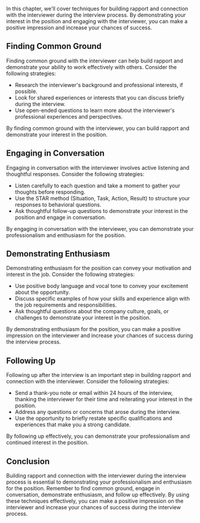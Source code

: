 
In this chapter, we'll cover techniques for building rapport and connection with the interviewer during the interview process. By demonstrating your interest in the position and engaging with the interviewer, you can make a positive impression and increase your chances of success.

Finding Common Ground
---------------------

Finding common ground with the interviewer can help build rapport and demonstrate your ability to work effectively with others. Consider the following strategies:

* Research the interviewer's background and professional interests, if possible.
* Look for shared experiences or interests that you can discuss briefly during the interview.
* Use open-ended questions to learn more about the interviewer's professional experiences and perspectives.

By finding common ground with the interviewer, you can build rapport and demonstrate your interest in the position.

Engaging in Conversation
------------------------

Engaging in conversation with the interviewer involves active listening and thoughtful responses. Consider the following strategies:

* Listen carefully to each question and take a moment to gather your thoughts before responding.
* Use the STAR method (Situation, Task, Action, Result) to structure your responses to behavioral questions.
* Ask thoughtful follow-up questions to demonstrate your interest in the position and engage in conversation.

By engaging in conversation with the interviewer, you can demonstrate your professionalism and enthusiasm for the position.

Demonstrating Enthusiasm
------------------------

Demonstrating enthusiasm for the position can convey your motivation and interest in the job. Consider the following strategies:

* Use positive body language and vocal tone to convey your excitement about the opportunity.
* Discuss specific examples of how your skills and experience align with the job requirements and responsibilities.
* Ask thoughtful questions about the company culture, goals, or challenges to demonstrate your interest in the position.

By demonstrating enthusiasm for the position, you can make a positive impression on the interviewer and increase your chances of success during the interview process.

Following Up
------------

Following up after the interview is an important step in building rapport and connection with the interviewer. Consider the following strategies:

* Send a thank-you note or email within 24 hours of the interview, thanking the interviewer for their time and reiterating your interest in the position.
* Address any questions or concerns that arose during the interview.
* Use the opportunity to briefly restate specific qualifications and experiences that make you a strong candidate.

By following up effectively, you can demonstrate your professionalism and continued interest in the position.

Conclusion
----------

Building rapport and connection with the interviewer during the interview process is essential to demonstrating your professionalism and enthusiasm for the position. Remember to find common ground, engage in conversation, demonstrate enthusiasm, and follow up effectively. By using these techniques effectively, you can make a positive impression on the interviewer and increase your chances of success during the interview process.
